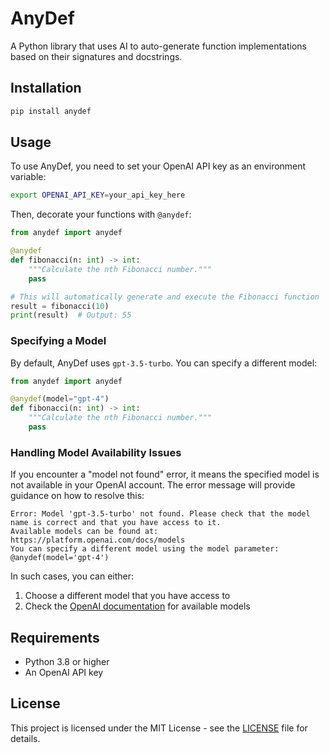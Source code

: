 # AnyDef

A Python library that uses AI to auto-generate function implementations based on their signatures and docstrings.

## Installation

```bash
pip install anydef
```

## Usage

To use AnyDef, you need to set your OpenAI API key as an environment variable:

```bash
export OPENAI_API_KEY=your_api_key_here
```

Then, decorate your functions with `@anydef`:

```python
from anydef import anydef

@anydef
def fibonacci(n: int) -> int:
    """Calculate the nth Fibonacci number."""
    pass

# This will automatically generate and execute the Fibonacci function
result = fibonacci(10)
print(result)  # Output: 55
```

### Specifying a Model

By default, AnyDef uses `gpt-3.5-turbo`. You can specify a different model:

```python
from anydef import anydef

@anydef(model="gpt-4")
def fibonacci(n: int) -> int:
    """Calculate the nth Fibonacci number."""
    pass
```

### Handling Model Availability Issues

If you encounter a "model not found" error, it means the specified model is not available in your OpenAI account. The error message will provide guidance on how to resolve this:

```
Error: Model 'gpt-3.5-turbo' not found. Please check that the model name is correct and that you have access to it.
Available models can be found at: https://platform.openai.com/docs/models
You can specify a different model using the model parameter: @anydef(model='gpt-4')
```

In such cases, you can either:
1. Choose a different model that you have access to
2. Check the [OpenAI documentation](https://platform.openai.com/docs/models) for available models

## Requirements

- Python 3.8 or higher
- An OpenAI API key

## License

This project is licensed under the MIT License - see the [LICENSE](LICENSE) file for details.